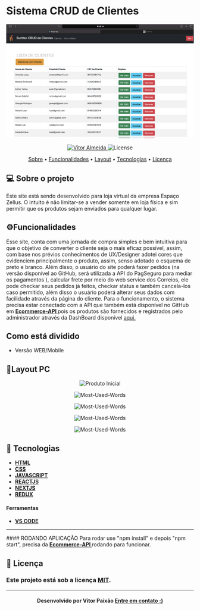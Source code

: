 

<p align="center">
  <h1> Sistema CRUD de Clientes  </h1>
   <img src="https://github.com/vitorpaixaoa/React-CRUD-frontend/blob/master/public/project-imgs/Lista-de-Clientes.png" alt="Clientes" />
</p>

<!-- Badges -->
<p align="center">
   <a href="https://www.linkedin.com/in/alan-vitor-paix%C3%A3o-almeida-44651117b/">
      <img alt="Vitor Almeida" src="https://img.shields.io/badge/-Vitor Paixão-blue?style=flat&logo=Linkedin&logoColor=bluee" />
   </a>
  <img alt="License" src="https://img.shields.io/badge/license-MIT-blue">
</p>

<!-- Indice-->
<p align="center">
 <a href="#-sobre-o-projeto">Sobre</a> •
 <a href="#-Funcionalidades">Funcionalidades</a> • 
 <a href="#-Layout">Layout</a> •  
 <a href="#-Tecnologias">Tecnologias</a> • 
 <a href="#-licença">Licença</a>
</p>

<!--Sobre o projeto-->
## 💻 Sobre o projeto

Este site está sendo desenvolvido para loja virtual da empresa Espaço Zellus. O intuito é não limitar-se a vender somente em loja física e sim permitir que os produtos sejam enviados para qualquer lugar.
<!--Funcionalidades-->
## ⚙️Funcionalidades

   Esse site, conta com uma jornada de compra simples e bem intuitiva para que o objetivo de converter o cliente seja o mais eficaz possível, assim, com base nos prévios conhecimentos de UX/Designer adotei cores que evidenciem principalmente o produto, assim, senso adotado o esquema de preto e branco. Além disso, o usuário do site poderá fazer pedidos (na versão disponível ao GitHub, será utilizada a API do PagSeguro para mediar os pagamentos ), calcular frete por meio do web service dos Correios, ele pode checkar seus pedidos já feitos, checkar status e também cancela-los caso permitido, além disso o usuário poderá alterar seus dados com facilidade através da página do cliente. Para o funcionamento, o sistema precisa estar conectado com a API que também está disponível no GitHub em <a href="https://github.com/vitorpaixaoa/api_rest_ecommerce"> <strong> Ecommerce-API </strong> </a> pois os produtos são fornecidos e registrados pelo administrador  através da DashBoard disponível <a href="https://github.com/vitorpaixaoa/dashboard_ecommerce">aqui.</a>

<!--Funcionalidades-->
## Como está dividido
 - Versão WEB/Mobile

<!--layout-->
## 🎨Layout PC

<p align="center">
   <img src="https://github.com/vitorpaixaoa/siteEcommerce/blob/master/static/img-site/produto-pagina-inicial.png" alt="Produto Inicial" />
</p>
<p align="center">
   <img src="https://github.com/vitorpaixaoa/siteEcommerce/blob/master/static/img-site/produto.png" alt="Most-Used-Words" />
</p>
<p align="center">
   <img src="https://github.com/vitorpaixaoa/siteEcommerce/blob/master/static/img-site/carrinho.png" alt="Most-Used-Words" />
</p>
<p align="center">
   <img src="https://github.com/vitorpaixaoa/siteEcommerce/blob/master/static/img-site/checkout.png" alt="Most-Used-Words" />
</p>
<p align="center">
   <img src="https://github.com/vitorpaixaoa/siteEcommerce/blob/master/static/img-site/area-cliente.png" alt="Most-Used-Words" />
</p>

<!--layout-->
## 🚀  Tecnologias
- [**HTML** ]()
- [**CSS**]()
- [**JAVASCRIPT**]()
- [**REACTJS**]()
- [**NEXTJS**]()
- [**REDUX**]()



#### Ferramentas
- [**VS CODE**]()
<hr/>
#### RODANDO APLICAÇÃO
Para rodar use "npm install" e depois "npm start", precisa da <a href="https://github.com/vitorpaixaoa/api_rest_ecommerce"> <strong> Ecommerce-API </strong> </a> rodando para funcionar.

<!--License session-->
## 📝 Licença
### Este projeto está sob a licença [MIT](./LICENSE).
---

<h4 align=center>Desenvolvido por Vitor Paixão <a href="https://www.linkedin.com/in/alan-vitor-paix%C3%A3o-almeida-44651117b/"> <strong>Entre em contato</strong> :)</a></a></h4>

